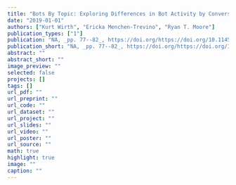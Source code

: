 ```yaml
---
title: "Bots By Topic: Exploring Differences in Bot Activity by Conversation Topic"
date: "2019-01-01"
authors: ["Kurt Wirth", "Ericka Menchen-Trevino", "Ryan T. Moore"]
publication_types: ["1"]
publication: "NA, _pp. 77--82_, https://doi.org/https://doi.org/10.1145/3328529.3328547"
publication_short: "NA, _pp. 77--82_, https://doi.org/https://doi.org/10.1145/3328529.3328547"
abstract: ""
abstract_short: ""
image_preview: ""
selected: false
projects: []
tags: []
url_pdf: ""
url_preprint: ""
url_code: ""
url_dataset: ""
url_project: ""
url_slides: ""
url_video: ""
url_poster: ""
url_source: ""
math: true
highlight: true
image: ""
caption: ""
---
```

